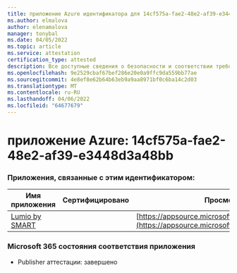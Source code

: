 ```yaml
---
title: приложение Azure идентификатора для 14cf575a-fae2-48e2-af39-e3448d3a48bb
ms.author: elmalova
author: elenamalova
manager: tonybal
ms.date: 04/05/2022
ms.topic: article
ms.service: attestation
certification_type: attested
description: Все доступные сведения о безопасности и соответствии требованиям для 14cf575a-fae2-48e2-af39-e3448d3a48bb.
ms.openlocfilehash: 9e2529cbaf67bef286e20e0a9ffc9da559bb77ae
ms.sourcegitcommit: 4e8ef8e62b64b63eb9a9aa8971bf0c6ba14c2d03
ms.translationtype: MT
ms.contentlocale: ru-RU
ms.lasthandoff: 04/06/2022
ms.locfileid: "64677679"
---
```

# <a name="azure-app-id-14cf575a-fae2-48e2-af39-e3448d3a48bb"></a>приложение Azure: 14cf575a-fae2-48e2-af39-e3448d3a48bb


### <a name="apps-associated-with-this-id"></a>Приложения, связанные с этим идентификатором:
| **Имя приложения** | **Сертифицировано** | **Просмотр в AppSource** |
|--------------|---------------|-----------------------|
| [Lumio by SMART](../forward/WA200001874.md) |  | [https://appsource.microsoft.com/product/office/WA200001874](https://appsource.microsoft.com/product/office/WA200001874) |

### <a name="microsoft-365-app-compliance-status"></a>Microsoft 365 состояния соответствия приложения
- Publisher аттестации: завершено
